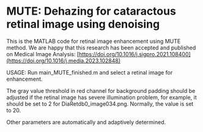 # MUTE: Dehazing for cataractous retinal image using denoising

This is the MATLAB code for retinal image enhancement using MUTE method. We are happy that this research has been accepted and published on Medical Image Analysis: [https://doi.org/10.1016/j.sigpro.2021.108400](https://doi.org/10.1016/j.media.2023.102848)

USAGE:
Run main_MUTE_finished.m and select a retinal image for enhancement.

The gray value threshold in red channel for background padding should be adjusted if the retinal image has severe illumination problem, for example, it should be set to 2 for DiaRetdb0_image034.png. Normally, the value is set to 20.

Other parameters are automatically and adaptively determined.
